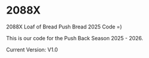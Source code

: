 # 2088X
2088X Loaf of Bread Push Bread 2025 Code =)

This is our code for the Push Back Season 2025 - 2026.

Current Version: V1.0
